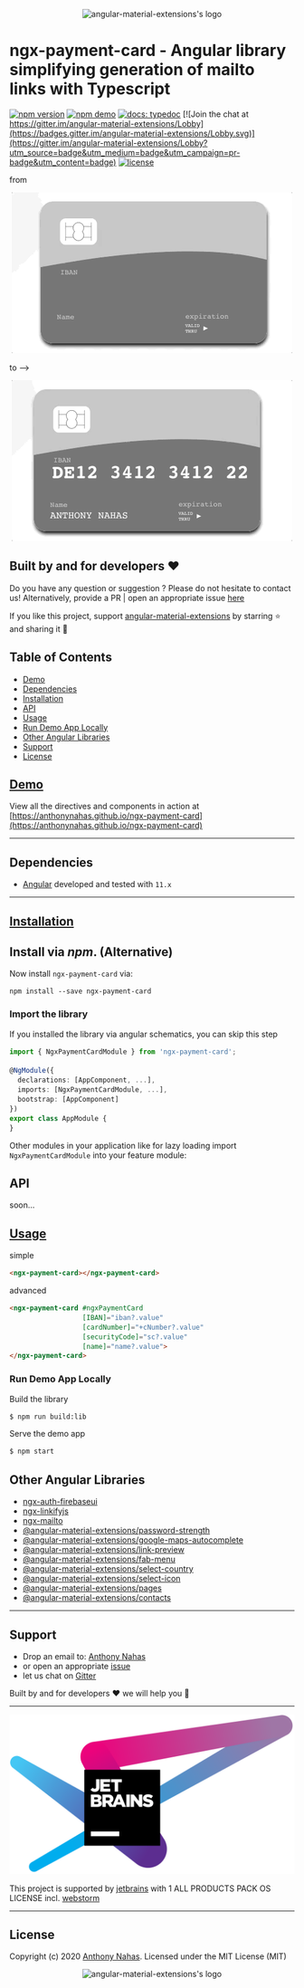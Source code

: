 <p align="center">
  <img alt="angular-material-extensions's logo"
   height="256px" width="256px" style="text-align: center;" 
   src="https://cdn.jsdelivr.net/gh/anthonynahas/ngx-payment-card@master/assets/angular-material-extensions-logo.svg">
</p>

# ngx-payment-card - Angular library simplifying generation of mailto links with Typescript

[![npm version](https://badge.fury.io/js/ngx-payment-card.svg)](https://badge.fury.io/js/ngx-payment-card)
[![npm demo](https://img.shields.io/badge/demo-online-ed1c46.svg)](https://anthonynahas.github.io/ngx-payment-card)
[![docs: typedoc](https://img.shields.io/badge/docs-typedoc-4D0080.svg)](https://anthonynahas.github.io/ngx-payment-card/doc/index.html)
[![Join the chat at https://gitter.im/angular-material-extensions/Lobby](https://badges.gitter.im/angular-material-extensions/Lobby.svg)](https://gitter.im/angular-material-extensions/Lobby?utm_source=badge&utm_medium=badge&utm_campaign=pr-badge&utm_content=badge)
[![license](https://img.shields.io/github/license/anthonynahas/ngx-payment-card.svg?style=flat-square)](https://github.com/AnthonyNahas/ngx-payment-card/blob/master/LICENSE)

from

<p align="center">
  <img alt="ngx-payment-card demonstration" style="text-align: center;"
   src="https://raw.githubusercontent.com/anthonynahas/ngx-payment-card/HEAD/assets/ex1.gif">
</p>

to -->

<p align="center">
  <img alt="ngx-payment-card demonstration" style="text-align: center;"
   src="https://raw.githubusercontent.com/anthonynahas/ngx-payment-card/HEAD/assets/ex2.gif">
</p>


## Built by and for developers :heart:
Do you have any question or suggestion ? Please do not hesitate to contact us!
Alternatively, provide a PR | open an appropriate issue [here](https://github.com/angular-material-extensions/ngx-payment-card/issues)

If you like this project, support [angular-material-extensions](https://github.com/angular-material-extensions)
by starring :star: and sharing it :loudspeaker:

## Table of Contents
- [Demo](#demo)
- [Dependencies](#dependencies)
- [Installation](#installation)
- [API](#api)
- [Usage](#usage)
- [Run Demo App Locally](#run-demo-app-locally)
- [Other Angular Libraries](#other-angular-libraries)
- [Support](#support)
- [License](#license)

<a name="demo"/>

## [Demo](https://anthonynahas.github.io/ngx-payment-card)

View all the directives and components in action at [https://anthonynahas.github.io/ngx-payment-card](https://anthonynahas.github.io/ngx-payment-card)

---

<a name="dependencies"/>

## Dependencies
* [Angular](https://angular.io) developed and tested with `11.x`

---

<a name="installation"/>

##  [Installation](https://anthonynahas.github.io/ngx-payment-card/getting-started)


## Install via *npm*. (Alternative)

Now install `ngx-payment-card` via:
```shell
npm install --save ngx-payment-card
```


### Import the library

If you installed the library via angular schematics, you can skip this step


```typescript
import { NgxPaymentCardModule } from 'ngx-payment-card'; 

@NgModule({
  declarations: [AppComponent, ...],
  imports: [NgxPaymentCardModule, ...],  
  bootstrap: [AppComponent]
})
export class AppModule {
}
```

Other modules in your application like for lazy loading import ` NgxPaymentCardModule ` into your feature module:


<a name="api"/>

## API

soon...


<a name="usage"/>

## [Usage](https://anthonynahas.github.io/ngx-payment-card)


simple

```html
<ngx-payment-card></ngx-payment-card>
```

advanced

```html
<ngx-payment-card #ngxPaymentCard
                  [IBAN]="iban?.value"
                  [cardNumber]="+cNumber?.value"
                  [securityCode]="sc?.value"
                  [name]="name?.value">
</ngx-payment-card>
```


<a name="run-demo-app-locally"/>

###  Run Demo App Locally

Build the library

```bash
$ npm run build:lib
```

Serve the demo app

```bash
$ npm start
```



## Other Angular Libraries
- [ngx-auth-firebaseui](https://github.com/AnthonyNahas/ngx-auth-firebaseui)
- [ngx-linkifyjs](https://github.com/AnthonyNahas/ngx-linkifyjs)
- [ngx-mailto](https://github.com/AnthonyNahas/ngx-mailto)
- [@angular-material-extensions/password-strength](https://github.com/angular-material-extensions/password-strength)
- [@angular-material-extensions/google-maps-autocomplete](https://github.com/angular-material-extensions/google-maps-autocomplete)
- [@angular-material-extensions/link-preview](https://github.com/angular-material-extensions/link-preview)
- [@angular-material-extensions/fab-menu](https://github.com/angular-material-extensions/fab-menu)
- [@angular-material-extensions/select-country](https://github.com/angular-material-extensions/select-country)
- [@angular-material-extensions/select-icon](https://github.com/angular-material-extensions/select-icon)
- [@angular-material-extensions/pages](https://github.com/angular-material-extensions/pages)
- [@angular-material-extensions/contacts](https://github.com/angular-material-extensions/contacts)
---

<a name="support"/>

## Support
+ Drop an email to: [Anthony Nahas](mailto:anthony.na@hotmail.de)
+ or open an appropriate [issue](https://github.com/angular-material-extensions/ngx-payment-card/issues)
+ let us chat on [Gitter](https://gitter.im/angular-material-extensions/Lobby)

Built by and for developers :heart: we will help you :punch:

---

![jetbrains logo](https://raw.githubusercontent.com/anthonynahas/ngx-payment-card/HEAD/assets/jetbrains-variant-4_logos/jetbrains-variant-4.png)

This project is supported by [jetbrains](https://www.jetbrains.com/) with 1 ALL PRODUCTS PACK OS LICENSE incl. [webstorm](https://www.jetbrains.com/webstorm)

---

<a name="license"/>

## License

Copyright (c) 2020 [Anthony Nahas](https://github.com/AnthonyNahas). Licensed under the MIT License (MIT) <p align="center">
<img alt="angular-material-extensions's logo"
height="92px" width="92px" style="text-align: center;"
src="https://cdn.jsdelivr.net/gh/anthonynahas/ngx-payment-card@master/assets/badge_made-in-germany.svg">
</p>

